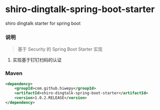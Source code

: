 # shiro-dingtalk-spring-boot-starter
shiro dingtalk starter for spring boot

### 说明


 > 基于 Security 的 Spring Boot Starter 实现

1. 实现基于钉钉扫码的认证

### Maven

``` xml
<dependency>
	<groupId>com.github.hiwepy</groupId>
	<artifactId>shiro-dingtalk-spring-boot-starter</artifactId>
	<version>1.0.2.RELEASE</version>
</dependency>
```